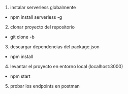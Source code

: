 1. instalar serverless globalmente
- npm install serverless -g
2. clonar proyecto del repositorio
- git clone -b <url>
3. descargar dependencias del package.json
- npm install
4. levantar el proyecto en entorno local (localhost:3000)
- npm start
5. probar los endpoints en postman
